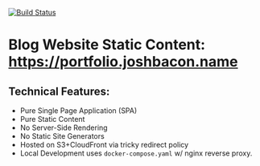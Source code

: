 [![Build Status](https://travis-ci.org/jbacon/blog-static-site.svg?branch=master)](https://travis-ci.org/jbacon/blog-static-site.svg?branch=master)

# Blog Website Static Content: https://portfolio.joshbacon.name

## Technical Features:
- Pure Single Page Application (SPA)
- Pure Static Content
- No Server-Side Rendering
- No Static Site Generators
- Hosted on S3+CloudFront via tricky redirect policy
- Local Development uses `docker-compose.yaml` w/ nginx reverse proxy.